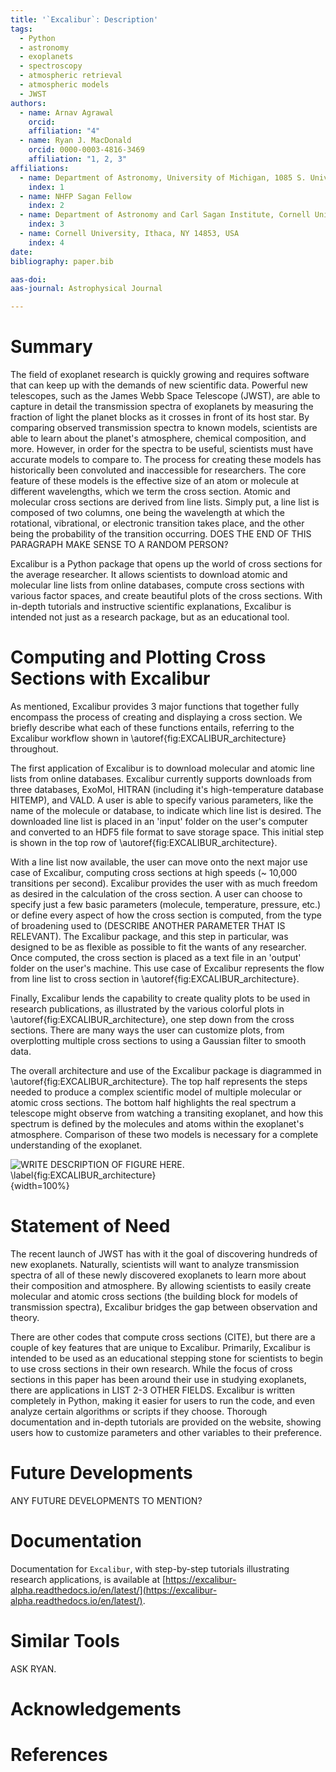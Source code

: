 ```yaml
---
title: '`Excalibur`: Description'
tags:
  - Python
  - astronomy
  - exoplanets
  - spectroscopy
  - atmospheric retrieval
  - atmospheric models
  - JWST
authors:
  - name: Arnav Agrawal
    orcid:
    affiliation: "4"
  - name: Ryan J. MacDonald
    orcid: 0000-0003-4816-3469
    affiliation: "1, 2, 3"
affiliations:
  - name: Department of Astronomy, University of Michigan, 1085 S. University Ave., Ann Arbor, MI 48109, USA
    index: 1
  - name: NHFP Sagan Fellow
    index: 2
  - name: Department of Astronomy and Carl Sagan Institute, Cornell University, 122 Sciences Drive, Ithaca, NY 14853, USA
    index: 3
  - name: Cornell University, Ithaca, NY 14853, USA
    index: 4
date:
bibliography: paper.bib

aas-doi: 
aas-journal: Astrophysical Journal

--- 
```


# Summary

The field of exoplanet research is quickly growing and requires software that can keep up with the demands of new scientific data. Powerful new telescopes, such as the James Webb Space Telescope (JWST), are able to capture in detail the transmission spectra of exoplanets by measuring the fraction of light the planet blocks as it crosses in front of its host star. By comparing observed transmission spectra to known models, scientists are able to learn about the planet's atmosphere, chemical composition, and more.  However, in order for the spectra to be useful, scientists must have accurate models to compare to. The process for creating these models has historically been convoluted and inaccessible for researchers. The core feature of these models is the effective size of an atom or molecule at different wavelengths, which we term the cross section. Atomic and molecular cross sections are derived from line lists. Simply put, a line list is composed of two columns, one being the wavelength at which the rotational, vibrational, or electronic transition takes place, and the other being the probability of the transition occurring. DOES THE END OF THIS PARAGRAPH MAKE SENSE TO A RANDOM PERSON?

Excalibur is a Python package that opens up the world of cross sections for the average researcher. It allows scientists to download atomic and molecular line lists from online databases, compute cross sections with various factor spaces, and create beautiful plots of the cross sections. With in-depth tutorials and instructive scientific explanations, Excalibur is intended not just as a research package, but as an educational tool. 

# Computing and Plotting Cross Sections with Excalibur
As mentioned, Excalibur provides 3 major functions that together fully encompass the process of creating and displaying a cross section. We briefly describe what each of these functions entails, referring to the Excalibur workflow shown in \autoref{fig:EXCALIBUR_architecture} throughout.

The first application of Excalibur is to download molecular and atomic line lists from online databases. Excalibur currently supports downloads from three databases, ExoMol, HITRAN (including it's high-temperature database HITEMP), and VALD. A user is able to specify various parameters, like the name of the molecule or database, to indicate which line list is desired. The downloaded line list is placed in an 'input' folder on the user's computer and converted to an HDF5 file format to save storage space. This initial step is shown in the top row of \autoref{fig:EXCALIBUR_architecture}.

With a line list now available, the user can move onto the next major use case of Excalibur, computing cross sections at high speeds (~ 10,000 transitions per second). Excalibur provides the user with as much freedom as desired in the calculation of the cross section. A user can choose to specify just a few basic parameters (molecule, temperature, pressure, etc.) or define every aspect of how the cross section is computed, from the type of broadening used to (DESCRIBE ANOTHER PARAMETER THAT IS RELEVANT). The Excalibur package, and this step in particular, was designed to be as flexible as possible to fit the wants of any researcher. Once computed, the cross section is placed as a text file in an 'output' folder on the user's machine. This use case of Excalibur represents the flow from line list to cross section in \autoref{fig:EXCALIBUR_architecture}.

Finally, Excalibur lends the capability to create quality plots to be used in research publications, as illustrated by the various colorful plots in \autoref{fig:EXCALIBUR_architecture}, one step down from the cross sections. There are many ways the user can customize plots, from overplotting multiple cross sections to using a Gaussian filter to smooth data.

The overall architecture and use of the Excalibur package is diagrammed in \autoref{fig:EXCALIBUR_architecture}. The top half represents the steps needed to produce a complex scientific model of multiple molecular or atomic cross sections. The bottom half highlights the real spectrum a telescope might observe from watching a transiting exoplanet, and how this spectrum is defined by the molecules and atoms within the exoplanet's atmosphere. Comparison of these two models is necessary for a complete understanding of the exoplanet.

![WRITE DESCRIPTION OF FIGURE HERE. \label{fig:EXCALIBUR_architecture}](figures/EXCALIBUR_JOSS_Figure.png){width=100%}

# Statement of Need
The recent launch of JWST has with it the goal of discovering hundreds of new exoplanets. Naturally, scientists will want to analyze transmission spectra of all of these newly discovered exoplanets to learn more about their composition and atmosphere. By allowing scientists to easily create molecular and atomic cross sections (the building block for models of transmission spectra), Excalibur bridges the gap between observation and theory.

There are other codes that compute cross sections (CITE), but there are a couple of key features that are unique to Excalibur. Primarily, Excalibur is intended to be used as an educational stepping stone for scientists to begin to use cross sections in their own research. While the focus of cross sections in this paper has been around their use in studying exoplanets, there are applications in LIST 2-3 OTHER FIELDS. Excalibur is written completely in Python, making it easier for users to run the code, and even analyze certain algorithms or scripts if they choose. Thorough documentation and in-depth tutorials are provided on the website, showing users how to customize parameters and other variables to their preference.

# Future Developments

ANY FUTURE DEVELOPMENTS TO MENTION?

# Documentation

Documentation for `Excalibur`, with step-by-step tutorials illustrating research applications, is available at [https://excalibur-alpha.readthedocs.io/en/latest/](https://excalibur-alpha.readthedocs.io/en/latest/). 

# Similar Tools

ASK RYAN.

# Acknowledgements

# References